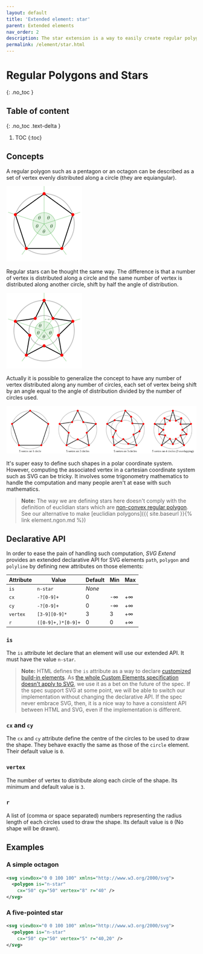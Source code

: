 ```yaml
---
layout: default
title: 'Extended element: star'
parent: Extended elements
nav_order: 2
description: The star extension is a way to easily create regular polygons and stars.
permalink: /element/star.html
---
```


# Regular Polygons and Stars
{: .no_toc }

## Table of content
{: .no_toc .text-delta }

1. TOC
{:toc}

## Concepts

A regular polygon such as a pentagon or an octagon can be described as a set of
vertex evenly distributed along a circle (they are equiangular).

![](img/polygon.svg)

Regular stars can be thought the same way. The difference is that a number of
vertex is distributed along a circle and the same number of vertex is
distributed along another circle, shift by half the angle of distribution.

![](img/star.svg)

Actually it is possible to generalize the concept to have any number of vertex
distributed along any number of circles, each set of vertex being shift by an
angle equal to the angle of distribution divided by the number of circles used.

![](img/multi.svg)

It's super easy to define such shapes in a polar coordinate system. However,
computing the associated vertex in a cartesian coordinate system such as SVG
can be tricky. It involves some trigonometry mathematics to handle the
computation and many people aren't at ease with such mathematics.

> **Note:** The way we are defining stars here doesn't comply with the
> definition of euclidian stars which are [non-convex regular polygon](https://en.wikipedia.org/wiki/Regular_polygon#Regular_star_polygons).
> See our alternative to make [euclidian polygons]({{ site.baseurl }}{% link element.ngon.md %})


## Declarative API

In order to ease the pain of handling such computation, *SVG Extend* provides
an extended declarative API for SVG elements `path`, `polygon` and `polyline`
by defining new attributes on those elements:

| Attribute | Value              | Default | Min | Max |
|:----------|--------------------|---------|-----|-----|
| `is`      | `n-star`           | _None_  |     |     |
| `cx`      | `-?[0-9]+`         | 0       | -∞  | +∞  |
| `cy`      | `-?[0-9]+`         | 0       | -∞  | +∞  |
| `vertex`  | `[3-9][0-9]*`      | 3       | 3   | +∞  |
| `r`       | `([0-9]+,)*[0-9]+` | 0       | 0   | +∞  |

### `is`

The `is` attribute let declare that an element will use our extended API.
It must have the value `n-star`.

> **Note:** HTML defines the `is` attribute as a way to declare
> [customized build-in elements](https://html.spec.whatwg.org/multipage/custom-elements.html#customized-built-in-element).
> As [the whole Custom Elements specification doesn't apply to SVG](https://github.com/w3c/webcomponents/issues/634),
> we use it as a bet on the future of the spec. If the spec support SVG at some
> point, we will be able to switch our implementation without changing the
> declarative API. If the spec never embrace SVG, then, it is a nice way to
> have a consistent API between HTML and SVG, even if the implementation
> is different.

### `cx` and `cy`

The `cx` and `cy` attribute define the centre of the circles to be used to draw
the shape. They behave exactly the same as those of the `circle` element. Their
default value is `0`.

### `vertex`

The number of vertex to distribute along each circle of the shape. Its minimum
and default value is `3`.

### `r`

A list of (comma or space separated) numbers representing the radius length of
each circles used to draw the shape. Its default value is `0` (No shape will
be drawn).


## Examples

### A simple octagon

```xml
<svg viewBox="0 0 100 100" xmlns="http://www.w3.org/2000/svg">
  <polygon is="n-star"
    cx="50" cy="50" vertex="8" r="40" />
</svg>
```

### A five-pointed star

```xml
<svg viewBox="0 0 100 100" xmlns="http://www.w3.org/2000/svg">
  <polygon is="n-star"
    cx="50" cy="50" vertex="5" r="40,20" />
</svg>
```
